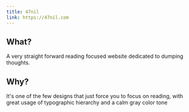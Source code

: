 ```yaml
---
title: 47nil
link: https://47nil.com
---
```


## What?
A very straight forward reading focused website dedicated to dumping thoughts. 

## Why?
It's one of the few designs that just force you to focus on reading, with great usage of typographic hierarchy and a calm gray color tone